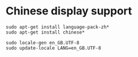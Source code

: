 # Chinese display support

```
sudo apt-get install language-pack-zh*
sudo apt-get install chinese*

sudo locale-gen en_GB.UTF-8
sudo update-locale LANG=en_GB.UTF-8
```
